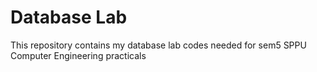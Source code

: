 

# Database Lab

This repository contains my database lab codes needed for sem5 SPPU Computer Engineering practicals
